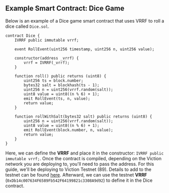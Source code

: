 ## Example Smart Contract: Dice Game
Below is an example of a Dice game smart contract that uses VRRF to roll a dice called `Dice.sol`. 

```solidity
contract Dice {
    IVRRF public immutable vrrf;

    event RollEvent(uint256 timestamp, uint256 n, uint256 value);

    constructor(address _vrrf) {
        vrrf = IVRRF(_vrrf);
    }

    function roll() public returns (uint8) {
        uint256 ts = block.number;
        bytes32 salt = blockhash(ts - 1);
        uint256 n = uint256(vrrf.random(salt));
        uint8 value = uint8((n % 6) + 1);
        emit RollEvent(ts, n, value);
        return value;
    }

    function rollWithSalt(bytes32 salt) public returns (uint8) {
        uint256 n = uint256(vrrf.random(salt));
        uint8 value = uint8((n % 6) + 1);
        emit RollEvent(block.number, n, value);
        return value;
    }
}
```

Here, we can define the **VRRF** and place it in the constructor: `IVRRF public immutable vrrf;`. Once the contract is compiled, depending on the Viction network you are deploying to, you'll need to pass the address. For this guide, we'll be deploying to Viction Testnet (89). Details to add to the testnet can be found [here](https://docs.viction.xyz/developer-guide/deploy-on-viction/viction-testnet). Afterward, we can use the testnet **VRRF** (`0xDb14c007634F6589Fb542F64199821c3308A9d92`) to define it in the Dice contract.